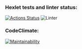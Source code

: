 ### Hexlet tests and linter status:
[![Actions Status](https://github.com/OlgaSolod/python-project-lvl1/workflows/hexlet-check/badge.svg)](https://github.com/OlgaSolod/python-project-lvl1/actions)
![Linter](https://github.com/OlgaSolod/python-project-lvl1/actions/workflows/linter/badge.svg)

### CodeClimate:
[![Maintainability](https://api.codeclimate.com/v1/badges/a99a88d28ad37a79dbf6/maintainability)](https://codeclimate.com/github/codeclimate/codeclimate/maintainability)

